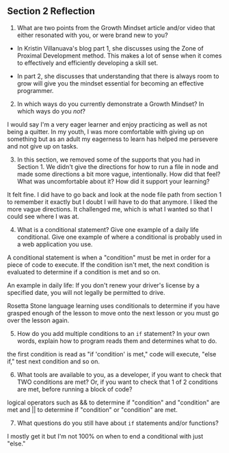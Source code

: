 ## Section 2 Reflection

1. What are two points from the Growth Mindset article and/or video that either resonated with you, or were brand new to you?

- In Kristin Villanuava's blog part 1, she discusses using the Zone of Proximal Development method. This makes a lot of sense when it comes to effectively and efficiently developing a skill set.

- In part 2, she discusses that understanding that there is always room to grow will give you the mindset essential for becoming an effective programmer.

2. In which ways do you currently demonstrate a Growth Mindset? In which ways do you _not_?

I would say I'm a very eager learner and enjoy practicing as well as not being a quitter. In my youth, I was more comfortable with giving up on something but as an adult my eagerness to learn has helped me persevere and not give up on tasks.

3. In this section, we removed some of the supports that you had in Section 1. We didn't give the directions for how to run a file in node and made some directions a bit more vague, intentionally. How did that feel? What was uncomfortable about it? How did it support your learning?

It felt fine. I did have to go back and look at the node file path from section 1 to remember it exactly but I doubt I will have to do that anymore. I liked the more vague directions. It challenged me, which is what I wanted so that I could see where I was at.

4. What is a conditional statement? Give one example of a daily life conditional. Give one example of where a conditional is probably used in a web application you use.

A conditional statement is when a "condition" must be met in order for a piece of code to execute. If the condition isn't met, the next condition is evaluated to determine if a condition is met and so on.

An example in daily life: If you don't renew your driver's license by a specified date, you will not legally be permitted to drive.

Rosetta Stone language learning uses conditionals to determine if you have grasped enough of the lesson to move onto the next lesson or you must go over the lesson again.

5. How do you add multiple conditions to an `if` statement? In your own words, explain how to program reads them and determines what to do.

the first condition is read as "if 'condition' is met," code will execute, "else if," test next condition and so on.

6. What tools are available to you, as a developer, if you want to check that TWO conditions are met? Or, if you want to check that 1 of 2 conditions are met, before running a block of code?

logical operators such as && to determine if "condition" and "condition" are met and || to determine if "condition" or "condition" are met.

7. What questions do you still have about `if` statements and/or functions?

I mostly get it but I'm not 100% on when to end a conditional with just "else."
